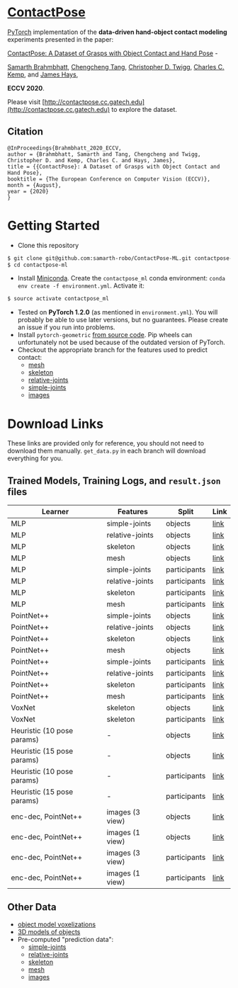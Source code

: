# [ContactPose](https://contactpose.cc.gatech.edu)

[PyTorch](https://pytorch.org) implementation of the **data-driven hand-object contact modeling** experiments presented in the paper:

[ContactPose: A Dataset of Grasps with Object Contact and Hand Pose]() - 

[Samarth Brahmbhatt](https://samarth-robo.github.io/),
[Chengcheng Tang](https://scholar.google.com/citations?hl=en&user=WbG27wQAAAAJ),
[Christopher D. Twigg](https://scholar.google.com/citations?hl=en&user=aN-lQ0sAAAAJ),
[Charles C. Kemp](http://charliekemp.com/), and
[James Hays](https://www.cc.gatech.edu/~hays/),

**ECCV 2020**.

Please visit [http://contactpose.cc.gatech.edu](http://contactpose.cc.gatech.edu) to explore the dataset.

## Citation
```
@InProceedings{Brahmbhatt_2020_ECCV,
author = {Brahmbhatt, Samarth and Tang, Chengcheng and Twigg, Christopher D. and Kemp, Charles C. and Hays, James},
title = {{ContactPose}: A Dataset of Grasps with Object Contact and Hand Pose},
booktitle = {The European Conference on Computer Vision (ECCV)},
month = {August},
year = {2020}
}
```

# Getting Started

- Clone this repository
```bash
$ git clone git@github.com:samarth-robo/ContactPose-ML.git contactpose-ml
$ cd contactpose-ml
```
-  Install [Miniconda](https://docs.conda.io/en/latest/miniconda.html). Create the `contactpose_ml` conda environment:
`conda env create -f environment.yml`. Activate it:
```bash
$ source activate contactpose_ml
```
- Tested on **PyTorch 1.2.0** (as mentioned in `environment.yml`).
You will probably be able to use later versions, but no guarantees. Please create an issue if you run into problems.
- Install `pytorch-geometric` [from source code](https://pytorch-geometric.readthedocs.io/en/latest/notes/installation.html#installation-from-source).
Pip wheels can unfortunately not be used because of the outdated version of PyTorch.
- Checkout the appropriate branch for the features used to predict contact:
  - [mesh](https://github.com/samarth-robo/ContactPose-ML/tree/mesh)
  - [skeleton](https://github.com/samarth-robo/ContactPose-ML/tree/skeleton)
  - [relative-joints](https://github.com/samarth-robo/ContactPose-ML/tree/relative-joints)
  - [simple-joints](https://github.com/samarth-robo/ContactPose-ML/tree/simple-joints)
  - [images](https://github.com/samarth-robo/ContactPose-ML/tree/images)

# Download Links
These links are provided only for reference, you should not need to download them manually.
`get_data.py` in each branch will download everything for you.

## Trained Models, Training Logs, and `result.json` files

| **Learner**         | **Features**    | **Split**   | **Link** |
|---------------------|-----------------|-------------|------|
| MLP | simple-joints | objects | [link](https://www.dropbox.com/sh/diu3ceafm2d29f7/AAB23ugU_1oWQ1kk6lNAKZyya?dl=1) |
| MLP | relative-joints | objects | [link](https://www.dropbox.com/sh/ifb37j6h8ni8851/AAA7JLz96cKmZwzTRwI6G9Vza?dl=1)|
| MLP | skeleton | objects | [link](https://www.dropbox.com/sh/jszbnc5txyp1lny/AABKT8Z9DeHlgZyP7hRxilToa?dl=1) |
| MLP | mesh | objects | [link](https://www.dropbox.com/sh/4dt5rk8ker3hx56/AABni1Czr6RfQ_6r4pTf18oWa?dl=1) |
| MLP | simple-joints | participants | [link](https://www.dropbox.com/sh/4im9mm4nluy5vna/AADOGgTwVClXfmLSojhgDfZYa?dl=1) |
| MLP | relative-joints | participants | [link](https://www.dropbox.com/sh/0ztxdonvdhbftoj/AACJCU3FLQFMo9BINwIc-ZLFa?dl=1) |
| MLP | skeleton | participants | [link](https://www.dropbox.com/sh/x6wl7pbj64y3zxa/AAASD_pFlaUVtgD6_lLIO2lQa?dl=1) |
| MLP | mesh | participants | [link](https://www.dropbox.com/sh/z5q92scdcm4vz41/AABH88OJOFzvAG47y5i9HqNva?dl=1) |
| PointNet++ | simple-joints | objects | [link](https://www.dropbox.com/sh/osq52js7v67f86w/AACiTAWVfiYCo5sqh6LLNLTya?dl=1) |
| PointNet++ | relative-joints | objects | [link](https://www.dropbox.com/sh/6qzsu7dfrw29qzn/AABbiLDaKGz0g06xe25cuJEza?dl=1) |
| PointNet++ | skeleton | objects | [link](https://www.dropbox.com/sh/oo2xsjoklnxwfi7/AAB1By9ELXgpcxfxu11zvKFka?dl=1) |
| PointNet++ | mesh | objects | [link](https://www.dropbox.com/sh/sbskyrjffansvkn/AADIoqzUOv2lh8kzUPzdQkNBa?dl=1) |
| PointNet++ | simple-joints | participants | [link](https://www.dropbox.com/sh/6p3incblwvf87e8/AAATyVHlddD-sEURHoS8Dn-ya?dl=1) |
| PointNet++ | relative-joints | participants | [link](https://www.dropbox.com/sh/ejfljimt4dj92tu/AADq-cPe3nFQ5cXXpQHTlO_Wa?dl=1) |
| PointNet++ | skeleton | participants | [link](https://www.dropbox.com/sh/e6gm4mwsbaqml89/AACPnfzQtL1-YqoMpXkIiA4na?dl=1) |
| PointNet++ | mesh | participants | [link](https://www.dropbox.com/sh/rx4pge4m6mpsb86/AACtSocTvxOexVl3VFL_p8Xpa?dl=1) |
| VoxNet | skeleton | objects | [link](https://www.dropbox.com/sh/1ykqz8pddya1zu7/AABXAuwMIaBLncLmq2t_hoRIa?dl=1) |
| VoxNet | skeleton | participants | [link](https://www.dropbox.com/sh/13mygnw3yu70f5u/AADIGFoV_HNBvoRc_iRGypURa?dl=1) |
| Heuristic (10 pose params) | - | objects | [link](https://www.dropbox.com/sh/478b5v3gp6euzom/AABt_-24TBlglf3c_mctklwZa?dl=1) |
| Heuristic (15 pose params) | - | objects | [link](https://www.dropbox.com/sh/8zidjcmxp50cpuu/AAC6Gq4Kx_AwtOREd6Nh5Of_a?dl=1) |
| Heuristic (10 pose params) | - | participants | [link](https://www.dropbox.com/sh/l1erk9cm3h740st/AADp3MG1-L-PdBH6k11v8fxsa?dl=1) |
| Heuristic (15 pose params) | - | participants | [link](https://www.dropbox.com/sh/lob3yszezysj6ni/AADKhDrOhtJGNuqRETBhFds8a?dl=1) |
| enc-dec, PointNet++ | images (3 view) | objects | [link](https://www.dropbox.com/sh/v8gu9ic5ht1f6hj/AAACckYFTRZu-dfJG17ZaVgLa?dl=1) |
| enc-dec, PointNet++ | images (1 view) | objects | [link](https://www.dropbox.com/sh/lotm1tas810oiip/AABluumM2UccoGcAsJzFsPOma?dl=1) |
| enc-dec, PointNet++ | images (3 view) | participants | [link](https://www.dropbox.com/sh/arp2ujgj15j0wuk/AACvKquP9-1zhd--199rpHuda?dl=1) |
| enc-dec, PointNet++ | images (1 view) | participants | [link](https://www.dropbox.com/sh/x2csef9nhnuw231/AAAZS7cWh7OFsBXbEuz4R_maa?dl=1) |

## Other Data

- [object model voxelizations](https://www.dropbox.com/sh/zyy9jyo6pzat456/AABwO3cR6uVe0bKMXfXn55XQa?dl=1)
- [3D models of objects](https://www.dropbox.com/sh/l76a01eyx6sxoll/AACrvU_QYRG8A8pevM1QPCs9a?dl=1)
- Pre-computed "prediction data":
  - [simple-joints](https://www.dropbox.com/s/a6rydh8y0fl85d6/simple-joints_prediction_data.zip?dl=1)
  - [relative-joints](https://www.dropbox.com/s/2y9h66mctofs1cj/relative-joints_prediction_data.zip?dl=1)
  - [skeleton](https://www.dropbox.com/s/7xyrafply27efog/skeleton_prediction_data.zip?dl=1)
  - [mesh](https://www.dropbox.com/s/fjfc81203u418pw/mesh_prediction_data.zip?dl=1)
  - [images](https://www.dropbox.com/s/i6j0e9hxdadun9k/images_prediction_data.zip?dl=1)
